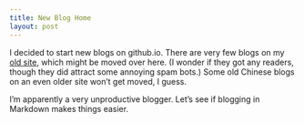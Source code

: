 ```yaml
---
title: New Blog Home
layout: post
---
```


I decided to start new blogs on github.io. There are very few blogs on my [old site](http://arthurliao.com), which might be moved over here. (I wonder if they got any readers, though they did attract some annoying spam bots.) Some old Chinese blogs on an even older site won’t get moved, I guess.

I’m apparently a very unproductive blogger. Let’s see if blogging in Markdown makes things easier.
